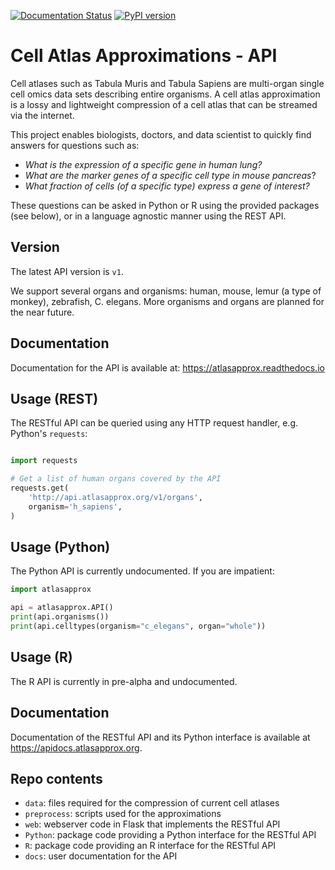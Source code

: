 [![Documentation Status](https://readthedocs.org/projects/atlasapprox/badge/?version=latest)](https://apidocs.atlasapprox.org/en/latest/?badge=latest)
[![PyPI version](https://badge.fury.io/py/atlasapprox.svg)](https://badge.fury.io/py/atlasapprox)

Cell Atlas Approximations - API
===============================
Cell atlases such as Tabula Muris and Tabula Sapiens are multi-organ single cell omics data sets describing entire organisms. A cell atlas approximation is a lossy and lightweight compression of a cell atlas that can be streamed via the internet.

This project enables biologists, doctors, and data scientist to quickly find answers for questions such as:

- *What is the expression of a specific gene in human lung?*
- *What are the marker genes of a specific cell type in mouse pancreas*?
- *What fraction of cells (of a specific type) express a gene of interest?*

These questions can be asked in Python or R using the provided packages (see below), or in a language agnostic manner using the REST API.

Version
-------
The latest API version is `v1`.

We support several organs and organisms: human, mouse, lemur (a type of monkey), zebrafish, C. elegans. More organisms and organs are planned for the near future.

Documentation
-------------
Documentation for the API is available at: https://atlasapprox.readthedocs.io

Usage (REST)
------------
The RESTful API can be queried using any HTTP request handler, e.g. Python's `requests`:
```python

import requests

# Get a list of human organs covered by the API
requests.get(
    'http://api.atlasapprox.org/v1/organs',
    organism='h_sapiens',
)
```

Usage (Python)
--------------
The Python API is currently undocumented. If you are impatient:

```python
import atlasapprox

api = atlasapprox.API()
print(api.organisms())
print(api.celltypes(organism="c_elegans", organ="whole"))
```


Usage (R)
--------------
The R API is currently in pre-alpha and undocumented.


Documentation
-------------
Documentation of the RESTful API and its Python interface is available at https://apidocs.atlasapprox.org.


Repo contents
-------------
- `data`: files required for the compression of current cell atlases
- `preprocess`: scripts used for the approximations
- `web`: webserver code in Flask that implements the RESTful API
- `Python`: package code providing a Python interface for the RESTful API
- `R`: package code providing an R interface for the RESTful API
- `docs`: user documentation for the API
